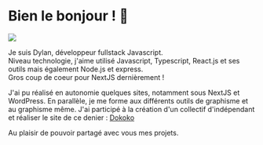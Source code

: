 # Bien le bonjour !  👋
![](https://www.lebipolaire.com/wp-content/uploads/wpforo/default_attachments/1547029926-76479dd91dc55c2768ddccfc30a4fbf5-pikachu-halloween-costume-diy-halloween-costumes.jpg)

Je suis Dylan, développeur fullstack Javascript.  
Niveau technologie, j'aime utilisé Javascript, Typescript, React.js et ses outils mais également Node.js et express.  
Gros coup de coeur pour NextJS dernièrement !

J'ai pu réalisé en autonomie quelques sites, notamment sous NextJS et WordPress.
En parallèle, je me forme aux différents outils de graphisme et au graphisme même. 
J'ai participé à la création d'un collectif d'indépendant et réaliser le site de ce denier : [Dokoko](https://dokoko.co/)


Au plaisir de pouvoir partagé avec vous mes projets.

